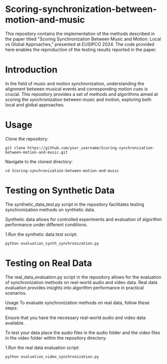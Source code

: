 # Scoring-synchronization-between-motion-and-music
This repository contains the implementation of the methods described in the paper titled "Scoring Synchronization Between Music and Motion: Local vs Global Approaches," presented at EUSIPCO 2024. The code provided here enables the reproduction of the testing results reported in the paper.


# Introduction 
In the field of music and motion synchronization, understanding the alignment between musical events and corresponding motion cues is crucial. This repository provides a set of methods and algorithms aimed at scoring the synchronization between music and motion, exploring both local and global approaches.



# Usage 
Clone the repository: 

`git clone https://github.com/your_username/Scoring-synchronization-between-motion-and-music.git` 

Navigate to the cloned directory:

`cd Scoring-synchronization-between-motion-and-music` 
# Testing on Synthetic Data
The synthetic_data_test.py script in the repository facilitates testing synchronization methods on synthetic data. 

Synthetic data allows for controlled experiments and evaluation of algorithm performance under different conditions.

1.Run the synthetic data test script:

`python evaluation_synth_synchronization.py` 

# Testing on Real Data
The real_data_evaluation.py script in the repository allows for the evaluation of synchronization methods on real-world audio and video data. Real data evaluation provides insights into algorithm performance in practical scenarios.

Usage
To evaluate synchronization methods on real data, follow these steps:

Ensure that you have the necessary real-world audio and video data available. 

To test your data place the audio files in the audio folder and the video files in the video folder within the repository directory.

1.Run the real data evaluation script:

`python evaluation_video_synchronization.py` 





